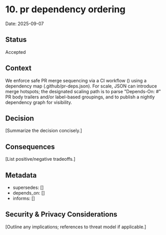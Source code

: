 # 10. pr dependency ordering

Date: 2025-09-07

## Status
Accepted

## Context
We enforce safe PR merge sequencing via a CI workflow () using a dependency map (.github/pr-deps.json). For scale, JSON can introduce merge hotspots; the designated scaling path is to parse "Depends-On: #<id>" PR body trailers and/or label-based groupings, and to publish a nightly dependency graph for visibility.

## Decision
[Summarize the decision concisely.]

## Consequences
[List positive/negative tradeoffs.]

## Metadata
- supersedes: []
- depends_on: []
- informs: []

## Security & Privacy Considerations
[Outline any implications; references to threat model if applicable.]
